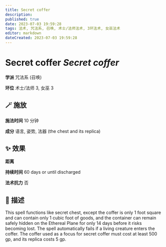 ```yaml
---
title: Secret coffer
description: 
published: true
date: 2023-07-03 19:59:28
tags: 法术, 咒法系, 召唤, 术士/法师法术, 3环法术, 女巫法术
editor: markdown
dateCreated: 2023-07-03 19:59:28
---
```


# **Secret coffer** *Secret coffer*

**学派** 咒法系 (召唤) 

**环位** 术士/法师 3, 女巫 3

## 🪄 施放

**施法时间** 10 分钟

**成分** 语言, 姿势, 法器 (the chest and its replica)

## ✨ 效果  

**距离**   

**持续时间** 60 days or until discharged 

**法术抗力** 否

## 📖 描述

This spell functions like secret chest, except the coffer is only 1 foot square and can contain only 1 cubic foot of goods, and the container can remain safely hidden on the Ethereal Plane for only 14 days before it risks becoming lost. The spell automatically fails if a living creature enters the coffer. The coffer used as a focus for secret coffer must cost at least 500 gp, and its replica costs 5 gp.
    